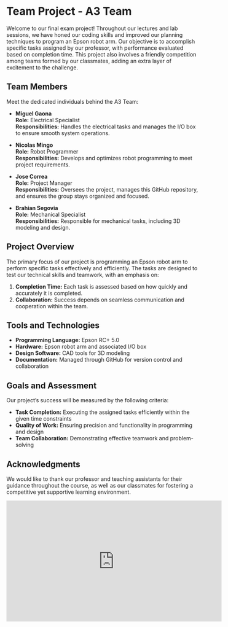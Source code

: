 # Team Project - A3 Team  

Welcome to our final exam project! Throughout our lectures and lab sessions, we have honed our coding skills and improved our planning techniques to program an Epson robot arm. 
Our objective is to accomplish specific tasks assigned by our professor, with performance evaluated based on completion time. 
This project also involves a friendly competition among teams formed by our classmates, adding an extra layer of excitement to the challenge.  

## Team Members  
Meet the dedicated individuals behind the A3 Team:  

- **Miguel Gaona**  
  **Role:** Electrical Specialist  
  **Responsibilities:** Handles the electrical tasks and manages the I/O box to ensure smooth system operations.  

- **Nicolas Mingo**  
  **Role:** Robot Programmer  
  **Responsibilities:** Develops and optimizes robot programming to meet project requirements.  

- **Jose Correa**  
  **Role:** Project Manager  
  **Responsibilities:** Oversees the project, manages this GitHub repository, and ensures the group stays organized and focused.  

- **Brahian Segovia**  
  **Role:** Mechanical Specialist  
  **Responsibilities:** Responsible for mechanical tasks, including 3D modeling and design.  

## Project Overview  
The primary focus of our project is programming an Epson robot arm to perform specific tasks effectively and efficiently. 
The tasks are designed to test our technical skills and teamwork, with an emphasis on:  
1. **Completion Time:** Each task is assessed based on how quickly and accurately it is completed.  
2. **Collaboration:** Success depends on seamless communication and cooperation within the team.  

## Tools and Technologies  
- **Programming Language:** Epson RC+ 5.0  
- **Hardware:** Epson robot arm and associated I/O box  
- **Design Software:** CAD tools for 3D modeling  
- **Documentation:** Managed through GitHub for version control and collaboration  

## Goals and Assessment  
Our project’s success will be measured by the following criteria:  
- **Task Completion:** Executing the assigned tasks efficiently within the given time constraints  
- **Quality of Work:** Ensuring precision and functionality in programming and design  
- **Team Collaboration:** Demonstrating effective teamwork and problem-solving  

## Acknowledgments  
We would like to thank our professor and teaching assistants for their guidance throughout the course, as well as our classmates for fostering a competitive yet supportive learning environment.  
<iframe width="560" height="315" 
src="https://www.youtube.com/embed/YOUTUBE_VIDEO_ID" 
title="YouTube video player" 
frameborder="0" 
allow="accelerometer; autoplay; clipboard-write; encrypted-media; gyroscope; picture-in-picture" 
allowfullscreen>
</iframe>
